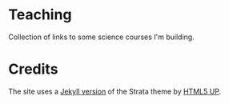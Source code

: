 # Teaching

Collection of links to some science courses I'm building.

# Credits

The site uses a [Jekyll
version](https://github.com/andrewbanchich/strata-jekyll-theme) of the Strata
theme by [HTML5 UP](https://html5up.net).
